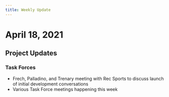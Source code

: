 ```yaml
---
title: Weekly Update
---
```

# April 18, 2021

## Project Updates

### Task Forces
- Frech, Palladino, and Trenary meeting with Rec Sports to discuss launch of initial development conversations
- Various Task Force meetings happening this week
